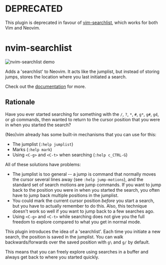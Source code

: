 # DEPRECATED

This plugin is deprecated in favour of
[vim-searchlist](https://github.com/joechrisellis/vim-searchlist), which works
for both Vim and Neovim.

# nvim-searchlist

![nvim-searchlist demo](https://github.com/joechrisellis/nvim-searchlist/blob/assets/assets/demo.gif)

Adds a 'searchlist' to Neovim. It acts like the jumplist, but instead of
storing jumps, stores the location where you last initiated a search.

Check out the [documentation](doc/searchlist.txt) for more.

## Rationale

Have you ever started searching for something with the `/`, `?`, `*`, `#`,
`g*`, `g#`, `gd`, or `gD` commands, then wanted to return to the cursor
position that you were in when you started the search?

(Neo)vim already has some built-in mechanisms that you can use for this:

- The jumplist (`:help jumplist`)
- Marks (`:help mark`)
- Using `<C-g>` and `<C-t>` when searching (`:help c_CTRL-G`)

All of these solutions have problems:

- The jumplist is too general -- a jump is command that normally moves the
  cursor several lines away (see `:help jump-motions`), and the standard set of
  search motions are jump commands. If you want to jump back to the position
  you were in when you started the search, you often have to jump back multiple
  positions in the jumplist.
- You could mark the current cursor position _before_ you start a search, but
  you have to actually remember to do this. Also, this technique doesn't work
  so well if you want to jump back to a few searches ago.
- Using `<C-g>` and  `<C-t>` while searching does not give you the full freedom
  to explore compared to what you get in normal mode.

This plugin introduces the idea of a 'searchlist'. Each time you initiate a new
search, the position is saved in the jumplist. You can walk backwards/forwards
over the saved position with `g\` and `g/` by default.

This means that you can freely explore using searches in a buffer and always
get back to where you started quickly.
